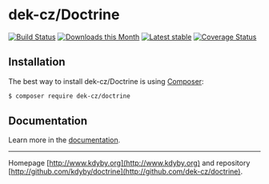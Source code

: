 dek-cz/Doctrine
======

[![Build Status](https://travis-ci.com/dek-cz/Doctrine.svg?branch=master)](https://travis-ci.com/dek-cz/Doctrine)
[![Downloads this Month](https://img.shields.io/packagist/dm/dek-cz/doctrine.svg)](https://packagist.org/packages/dek-cz/doctrine)
[![Latest stable](https://img.shields.io/packagist/v/dek-cz/doctrine.svg)](https://packagist.org/packages/dek-cz/doctrine)
[![Coverage Status](https://coveralls.io/repos/github/dek-cz/doctrine/badge.svg?branch=master)](https://coveralls.io/github/dek-cz/doctrine?branch=master)


Installation
------------

The best way to install dek-cz/Doctrine is using  [Composer](http://getcomposer.org/):

```sh
$ composer require dek-cz/doctrine
```

Documentation
------------

Learn more in the [documentation](https://github.com/dek-cz/Doctrine/blob/master/docs/en/index.md).

-----

Homepage [http://www.kdyby.org](http://www.kdyby.org) and repository [http://github.com/kdyby/doctrine](http://github.com/dek-cz/doctrine).
